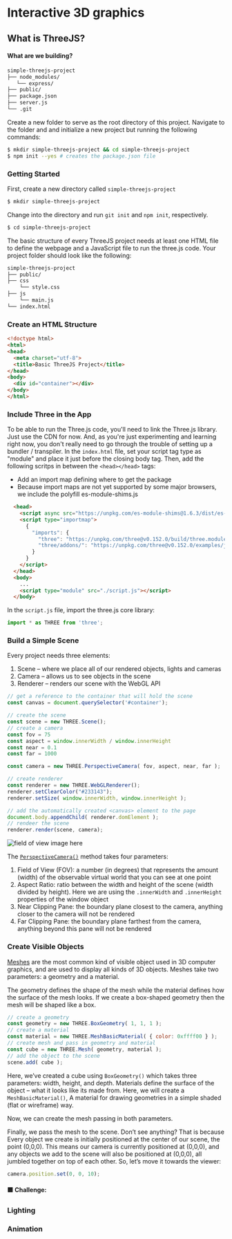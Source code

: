 # Interactive 3D graphics

## What is ThreeJS?

#### What are we building?

<screenshot>

```md
simple-threejs-project
├── node_modules/
   └── express/
├── public/
├── package.json
├── server.js
└── .git
```

Create a new folder to serve as the root directory of this project. Navigate to the folder and and initialize a new project but running the following commands:

```bash
$ mkdir simple-threejs-project && cd simple-threejs-project
$ npm init --yes # creates the package.json file
```


### Getting Started
First, create a new directory called `simple-threejs-project`
```bash
$ mkdir simple-threejs-project
```

Change into the directory and run `git init` and `npm init`, respectively.
```bash
$ cd simple-threejs-project
```
The basic structure of every ThreeJS project needs at least one HTML file to define the webpage and a JavaScript file to run the three.js code. Your project folder should look like the following:
```md
simple-threejs-project
├── public/
├── css
    └── style.css
├── js
    └── main.js
└── index.html
```
### Create an HTML Structure

```html
<!doctype html>
<html>
<head>
  <meta charset="utf-8">
  <title>Basic ThreeJS Project</title>
</head>
<body>
  <div id="container"></div>
</body>
</html>
```
### Include Three in the App 

To be able to run the Three.js code, you'll need to link the Three.js library. Just use the CDN for now. And, as you're just experimenting and learning right now, you don't really need to go through the trouble of setting up a bundler / transpiler. In the `index.html` file, set your script tag type as "module" and place it just before the closing body tag. Then, add the following scritps in between the `<head></head>` tags:
* Add an import map defining where to get the package
* Because import maps are not yet supported by some major browsers, we include the polyfill es-module-shims.js

```html
  <head>
    <script async src="https://unpkg.com/es-module-shims@1.6.3/dist/es-module-shims.js"></script>
    <script type="importmap">
      {
        "imports": {
          "three": "https://unpkg.com/three@v0.152.0/build/three.module.js",
          "three/addons/": "https://unpkg.com/three@v0.152.0/examples/jsm/"
        }
      }
    </script>
  </head>
  <body>
    ...
    <script type="module" src="./script.js"></script>
  </body>
```
In the `script.js` file, import the three.js core library:
```js
import * as THREE from 'three';
```

### Build a Simple Scene

Every project needs three elements:
1. Scene – where we place all of our rendered objects, lights and cameras
2. Camera – allows us to see objects in the scene
3. Renderer – renders our scene with the WebGL API

```js
// get a reference to the container that will hold the scene
const canvas = document.querySelector('#container');

// create the scene
const scene = new THREE.Scene();
// create a camera
const fov = 75
const aspect = window.innerWidth / window.innerHeight
const near = 0.1
const far = 1000

const camera = new THREE.PerspectiveCamera( fov, aspect, near, far );

// create renderer
const renderer = new THREE.WebGLRenderer();
renderer.setClearColor("#233143");
renderer.setSize( window.innerWidth, window.innerHeight );

// add the automatically created <canvas> element to the page
document.body.appendChild( renderer.domElement );
// rendeer the scene
renderer.render(scene, camera);
```
![field of view image here]()

The [`PerspectiveCamera()`](https://threejs.org/docs/#api/en/cameras/PerspectiveCamera) method takes four parameters:
1. Field of View (FOV): a number (in degrees) that represents the amount (width) of the observable virtual world that you can see at one point 
2. Aspect Ratio: ratio between the width and height of the scene (width divided by height). Here we are using the `.innerWidth` and `.innerHeight` properties of the window object
3. Near Clipping Pane: the boundary plane closest to the camera, anything closer to the camera will not be rendered
4. Far Clipping Pane: the boundary plane farthest from the camera, anything beyond this pane will not be rendered

### Create Visible Objects

[Meshes]() are the most common kind of visible object used in 3D computer graphics, and are used to display all kinds of 3D objects. Meshes take two parameters: a geometry and a material.

The geometry defines the shape of the mesh while the material defines how the surface of the mesh looks. If we create a box-shaped geometry then the mesh will be shaped like a box.

```js
// create a geometry
const geometry = new THREE.BoxGeometry( 1, 1, 1 );
// create a material
const material = new THREE.MeshBasicMaterial( { color: 0xffff00 } );
// create mesh and pass in geometry and material
const cube = new THREE.Mesh( geometry, material );
// add the object to the scene
scene.add( cube );
```
Here, we’ve created a cube using `BoxGeometry()` which takes three parameters: width, height, and depth. Materials define the surface of the object – what it looks like its made from. Here, we will create a `MeshBasicMaterial()`, A material for drawing geometries in a simple shaded (flat or wireframe) way.

Now, we can create the mesh passing in both parameters.

Finally, we pass the mesh to the scene. Don’t see anything? That is because Every object we create is initially positioned at the center of our scene, the point (0,0,0). This means our camera is currently positioned at (0,0,0), and any objects we add to the scene will also be positioned at (0,0,0), all jumbled together on top of each other. So, let’s move it towards the viewer:

```js
camera.position.set(0, 0, 10);
```
#### 🟩 Challenge: 

### Lighting

### Animation
